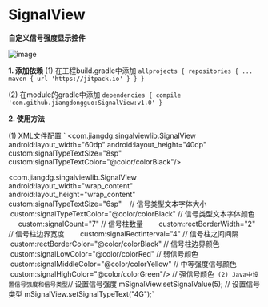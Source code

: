 # SignalView
**自定义信号强度显示控件**

![image](http://www.baidu.com/img/bdlogo.gif)

**1. 添加依赖**
(1) 在工程build.gradle中添加
`allprojects {
		repositories {
			...
			maven { url 'https://jitpack.io' }
		}
}`
  
(2) 在module的gradle中添加
`dependencies {
	   compile 'com.github.jiangdongguo:SignalView:v1.0'
}`

**2. 使用方法**

(1) XML文件配置
` <com.jiangdg.singalviewlib.SignalView
        android:layout_width="60dp"
        android:layout_height="40dp"
        custom:signalTypeTextSize="8sp"
        custom:signalTypeTextColor="@color/colorBlack"/>

  <com.jiangdg.singalviewlib.SignalView
        android:layout_width="wrap_content"
        android:layout_height="wrap_content"
        custom:signalTypeTextSize="6sp"    // 信号类型文本字体大小
        custom:signalTypeTextColor="@color/colorBlack" // 信号类型文本字体颜色
        custom:signalCount="7"  // 信号柱数量
        custom:rectBorderWidth="2" // 信号柱边界宽度
        custom:signalRectInterval="4" // 信号柱之间间隔
        custom:rectBorderColor="@color/colorBlack" // 信号柱边界颜色
        custom:signalLowColor="@color/colorRed" // 弱信号颜色
        custom:signalMiddleColor="@color/colorYellow" // 中等强度信号颜色
        custom:signalHighColor="@color/colorGreen"/> // 强信号颜色` 
(2) Java中设置信号强度和信号类型
        `// 设置信号强度
        mSignalView.setSignalValue(5);
        // 设置信号类型
        mSignalView.setSignalTypeText("4G");`
 
